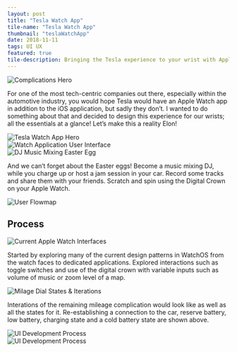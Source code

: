```yaml
---
layout: post
title: "Tesla Watch App"
tile-name: "Tesla Watch App"
thumbnail: "teslaWatchApp"
date: 2018-11-11
tags: UI UX
featured: true
tile-description: Bringing the Tesla experience to your wrist with Apple Watch
---
```


<div class="grid-x align-center">
  <div class="image-container cell small-11 medium-10">
    <img onclick="carHorn()" src="../img/teslaWatchApp/complicationshero.png" alt="Complications Hero" usemap="#image-map"/>
    <map name="image-map">
      <area class="car-horn" coords="1137,526,1199,618" shape="rect">
    </map>
  </div>
</div>


For one of the most tech-centric companies out there, especially within the automotive industry, you would hope Tesla would have an Apple Watch app in addition to the iOS application, but sadly they don’t. I wanted to do something about that and decided to design this experience for our wrists; all the essentials at a glance! Let’s make this a reality Elon!

<div class="image-container"><img src="../img/teslaWatchApp/hero.png" alt="Tesla Watch App Hero"/></div>

<!--All the complications in various sizes-->

<div class="image-container"><img src="../img/teslaWatchApp/ui.png" alt="Watch Application User Interface"/></div>

<div class="image-container"><img src="../img/teslaWatchApp/easteregghero.png" alt="DJ Music Mixing Easter Egg"/></div>

And we can’t forget about the Easter eggs! Become a music mixing DJ, while you charge up or host a jam session in your car. Record some tracks and share them with your friends. Scratch and spin using the Digital Crown on your Apple Watch.

<div class="image-container"><img src="../img/teslaWatchApp/flowmap.png" alt="User Flowmap"/></div>

## Process

<div class="image-container"><img src="../img/teslaWatchApp/watchInterfaces.png" alt="Current Apple Watch Interfaces"/></div>

Started by exploring many of the current design patterns in WatchOS from the watch faces to dedicated applications. Explored interactions such as toggle switches and use of the digital crown with variable inputs such as volume of music or zoom level of a map.

<div class="image-container"><img src="../img/teslaWatchApp/milagedialstates.svg" alt="Milage Dial States & Iterations"/></div>

Interations of the remaining mileage complication would look like as well as all the states for it. Re-establishing a connection to the car,  reserve battery, low battery, charging state and a cold battery state are shown above.

<div class="image-container"><img src="../img/teslaWatchApp/sketchprocess.png" alt="UI Development Process"/></div>

<div class="image-container"><img src="../img/teslaWatchApp/sketchprocessprototype.png" alt="UI Development Process"/></div>
